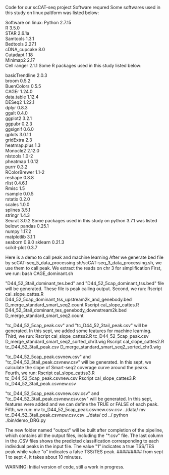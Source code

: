 Code for our scCAT-seq project
Software requred
Some softwares used in this study on linux paltform was listed below:

Software on linux:
 Python 2.7.15   
 R 3.5.0   
 STAR 2.6.1a   
 Samtools 1.3.1   
 Bedtools 2.27.1   
 cDNA_cupcake 8.0   
 Cutadapt 1.18   
 Minimap2 2.17   
 Cell ranger 2.1.1 Some R packages used in this study listed below:

basicTrendline 2.0.3   
 broom 0.5.2   
 BuenColors 0.5.5   
 CAGEr 1.24.0   
 data.table 1.12.4   
 DESeq2 1.22.1   
 dplyr 0.8.3   
 ggalt 0.4.0   
 ggplot2 3.2.1   
 ggpubr 0.2.3   
 ggsignif 0.6.0   
 gplots 3.0.1.1   
 gridExtra 2.3   
 heatmap.plus 1.3   
 Monocle2 2.12.0   
 nlstools 1.0-2   
 pheatmap 1.0.12   
 purrr 0.3.2   
 RColorBrewer 1.1-2   
 reshape 0.8.8   
 rlist 0.4.6.1   
 Rmisc 1.5   
 rsample 0.0.5   
 rstatix 0.2.0   
 scales 1.0.0   
 splines 3.5.1   
 stringr 1.4.3   
 Seurat 3.0.2 Some packages used in this study on python 3.7.1 was listed below: pandas 0.25.1  
 numpy 1.17.2  
 matplotlib 3.1.1  
 seaborn 0.9.0
 sklearn 0.21.3  
 scikit-plot 0.3.7

Here is a demo to call peak and machine learning
After we generate bed file by scCAT-seq_5_data_processing.sh/scCAT-seq_3_data_processing.sh, we use them to call peak.
We extract the reads on chr 3 for simplification
First, we run:
bash CAGE_dominant.sh

"D44_52_3tail_dominant_tes.bed" and "D44_52_5cap_dominant_tss.bed" file will be generated. These file is peak calling output.
Second, we run:
Rscript cal_slope_cattss.R D44_52_5cap_dominant_tss_upstream2k_and_genebody.bed D_merge_standard_smart_seq2.count
 Rscript cal_slope_cattes.R D44_52_3tail_dominant_tes_genebody_downstream2k.bed D_merge_standard_smart_seq2.count

"tc_D44_52_5cap_peak.csv" and "tc_D44_52_3tail_peak.csv" will be generated. In this sept, we added some features for machine learning.
Third, we run:
Rscript cal_slope_cattss2.R tc_D44_52_5cap_peak.csv D_merge_standard_smart_seq2_sorted_chr3.wig
 Rscript cal_slope_cattes2.R tc_D44_52_3tail_peak.csv  D_merge_standard_smart_seq2_sorted_chr3.wig

"tc_D44_52_5cap_peak.csvnew.csv" and "tc_D44_52_3tail_peak.csvnew.csv" will be generated. In this sept, we calculate the slope of Smart-seq2 coverage curve around the peaks.
Fourth, we run:
Rscript cal_slope_cattss3.R tc_D44_52_5cap_peak.csvnew.csv
 Rscript cal_slope_cattes3.R tc_D44_52_3tail_peak.csvnew.csv

"tc_D44_52_5cap_peak.csvnew.csv.csv" and "tc_D44_52_3tail_peak.csvnew.csv.csv" will be generated. In this sept, features were added and we can define the TRUE or FALSE of each peak.
Fifth, we run:
mv tc_D44_52_5cap_peak.csvnew.csv.csv ../data/
 mv tc_D44_52_3tail_peak.csvnew.csv.csv ../data/
 cd ../
 python ./bin/demo_DRG.py

The new folder named "output" will be built after completion of the pipeline, which contains all the output files, including the "*.csv" file.
The last column in the .CSV files shows the predicted classification corresponding to each individual peaks in the input file. The value "1" indicates a true TSS/TES peak while value "o" indicates a false TSS/TES peak.
######### from sept 1 to sept 4, it takes about 10 minutes.

WARNING: Initial version of code, still a work in progress.